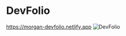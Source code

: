 # DevFolio
https://morgan-devfolio.netlify.app
![DevFolio](https://user-images.githubusercontent.com/67917734/103306244-c6805580-4a15-11eb-8e81-b5de813bdd26.png)
